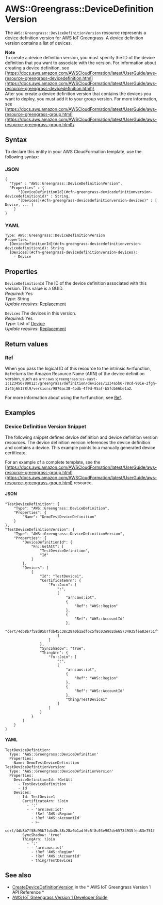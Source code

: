 # AWS::Greengrass::DeviceDefinitionVersion<a name="aws-resource-greengrass-devicedefinitionversion"></a>

The `AWS::Greengrass::DeviceDefinitionVersion` resource represents a device definition version for AWS IoT Greengrass\. A device definition version contains a list of devices\.

**Note**  
To create a device definition version, you must specify the ID of the device definition that you want to associate with the version\. For information about creating a device definition, see [https://docs.aws.amazon.com/AWSCloudFormation/latest/UserGuide/aws-resource-greengrass-devicedefinition.html](https://docs.aws.amazon.com/AWSCloudFormation/latest/UserGuide/aws-resource-greengrass-devicedefinition.html)\.  
After you create a device definition version that contains the devices you want to deploy, you must add it to your group version\. For more information, see [https://docs.aws.amazon.com/AWSCloudFormation/latest/UserGuide/aws-resource-greengrass-group.html](https://docs.aws.amazon.com/AWSCloudFormation/latest/UserGuide/aws-resource-greengrass-group.html)\.

## Syntax<a name="aws-resource-greengrass-devicedefinitionversion-syntax"></a>

To declare this entity in your AWS CloudFormation template, use the following syntax:

### JSON<a name="aws-resource-greengrass-devicedefinitionversion-syntax.json"></a>

```
{
  "Type" : "AWS::Greengrass::DeviceDefinitionVersion",
  "Properties" : {
      "[DeviceDefinitionId](#cfn-greengrass-devicedefinitionversion-devicedefinitionid)" : String,
      "[Devices](#cfn-greengrass-devicedefinitionversion-devices)" : [ Device, ... ]
    }
}
```

### YAML<a name="aws-resource-greengrass-devicedefinitionversion-syntax.yaml"></a>

```
Type: AWS::Greengrass::DeviceDefinitionVersion
Properties: 
  [DeviceDefinitionId](#cfn-greengrass-devicedefinitionversion-devicedefinitionid): String
  [Devices](#cfn-greengrass-devicedefinitionversion-devices): 
    - Device
```

## Properties<a name="aws-resource-greengrass-devicedefinitionversion-properties"></a>

`DeviceDefinitionId`  <a name="cfn-greengrass-devicedefinitionversion-devicedefinitionid"></a>
The ID of the device definition associated with this version\. This value is a GUID\.  
*Required*: Yes  
*Type*: String  
*Update requires*: [Replacement](https://docs.aws.amazon.com/AWSCloudFormation/latest/UserGuide/using-cfn-updating-stacks-update-behaviors.html#update-replacement)

`Devices`  <a name="cfn-greengrass-devicedefinitionversion-devices"></a>
The devices in this version\.  
*Required*: Yes  
*Type*: List of [Device](aws-properties-greengrass-devicedefinitionversion-device.md)  
*Update requires*: [Replacement](https://docs.aws.amazon.com/AWSCloudFormation/latest/UserGuide/using-cfn-updating-stacks-update-behaviors.html#update-replacement)

## Return values<a name="aws-resource-greengrass-devicedefinitionversion-return-values"></a>

### Ref<a name="aws-resource-greengrass-devicedefinitionversion-return-values-ref"></a>

 When you pass the logical ID of this resource to the intrinsic `Ref`function, `Ref`returns the Amazon Resource Name \(ARN\) of the device definition version, such as `arn:aws:greengrass:us-east-1:123456789012:/greengrass/definition/devices/1234a5b6-78cd-901e-2fgh-3i45j6k178l9/versions/9876ac30-4bdb-4f9d-95af-b5fdb66be1a2`\. 

For more information about using the `Ref`function, see [Ref](https://docs.aws.amazon.com/AWSCloudFormation/latest/UserGuide/intrinsic-function-reference-ref.html)\.

## Examples<a name="aws-resource-greengrass-devicedefinitionversion--examples"></a>



### Device Definition Version Snippet<a name="aws-resource-greengrass-devicedefinitionversion--examples--Device_Definition_Version_Snippet"></a>

The following snippet defines device definition and device definition version resources\. The device definition version references the device definition and contains a device\. This example points to a manually generated device certificate\.

For an example of a complete template, see the [https://docs.aws.amazon.com/AWSCloudFormation/latest/UserGuide/aws-resource-greengrass-group.html](https://docs.aws.amazon.com/AWSCloudFormation/latest/UserGuide/aws-resource-greengrass-group.html) resource\.

#### JSON<a name="aws-resource-greengrass-devicedefinitionversion--examples--Device_Definition_Version_Snippet--json"></a>

```
"TestDeviceDefinition": {
    "Type": "AWS::Greengrass::DeviceDefinition",
    "Properties": {
        "Name": "DemoTestDeviceDefinition"
    }
},
"TestDeviceDefinitionVersion": {
    "Type": "AWS::Greengrass::DeviceDefinitionVersion",
    "Properties": {
        "DeviceDefinitionId": {
            "Fn::GetAtt": [
                "TestDeviceDefinition",
                "Id"
            ]
        },
        "Devices": [
            {
                "Id": "TestDevice1",
                "CertificateArn": {
                    "Fn::Join": [
                        ":",
                        [
                            "arn:aws:iot",
                            {
                                "Ref": "AWS::Region"
                            },
                            {
                                "Ref": "AWS::AccountId"
                            },
                            "cert/4db8b7f58d95b7fdb45c38c28a0b1adf6c5f8c03e902de65734935fea83e751f"
                        ]
                    ]
                },
                "SyncShadow": "true",
                "ThingArn": {
                    "Fn::Join": [
                        ":",
                        [
                            "arn:aws:iot",
                            {
                                "Ref": "AWS::Region"
                            },
                            {
                                "Ref": "AWS::AccountId"
                            },
                            "thing/TestDevice1"
                        ]
                    ]
                }
            }
        ]
    }
}
```

#### YAML<a name="aws-resource-greengrass-devicedefinitionversion--examples--Device_Definition_Version_Snippet--yaml"></a>

```
TestDeviceDefinition:
  Type: 'AWS::Greengrass::DeviceDefinition'
  Properties:
    Name: DemoTestDeviceDefinition
TestDeviceDefinitionVersion:
  Type: 'AWS::Greengrass::DeviceDefinitionVersion'
  Properties:
    DeviceDefinitionId: !GetAtt 
      - TestDeviceDefinition
      - Id
    Devices:
      - Id: TestDevice1
        CertificateArn: !Join 
          - ':'
          - - 'arn:aws:iot'
            - !Ref 'AWS::Region'
            - !Ref 'AWS::AccountId'
            - >-
              cert/4db8b7f58d95b7fdb45c38c28a0b1adf6c5f8c03e902de65734935fea83e751f
        SyncShadow: 'true'
        ThingArn: !Join 
          - ':'
          - - 'arn:aws:iot'
            - !Ref 'AWS::Region'
            - !Ref 'AWS::AccountId'
            - thing/TestDevice1
```

## See also<a name="aws-resource-greengrass-devicedefinitionversion--seealso"></a>
+  [CreateDeviceDefinitionVersion](https://docs.aws.amazon.com/greengrass/latest/apireference/createdevicedefinitionversion-post.html) in the * AWS IoT Greengrass Version 1 API Reference * 
+  [AWS IoT Greengrass Version 1 Developer Guide](https://docs.aws.amazon.com/greengrass/latest/developerguide/) 